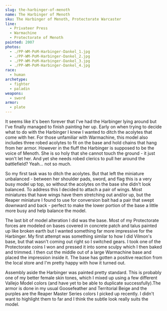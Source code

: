 ```yaml
---
slug: the-harbinger-of-menoth
name: The Harbinger of Menoth
sku: The Harbinger of Menoth, Protectorate Warcaster
line:
  - Privateer Press
  - Warmachine
  - Protectorate of Menoth
painted: 2007
photos:
  - ./PP-WM-PoM-Harbinger-Dankel_1.jpg
  - ./PP-WM-PoM-Harbinger-Dankel_2.jpg
  - ./PP-WM-PoM-Harbinger-Dankel_3.jpg
  - ./PP-WM-PoM-Harbinger-Dankel_4.jpg
race:
  - human
archetype:
  - fighter
  - paladin
weapons:
  - sword
armor:
  - plate
---
```


It seems like it's been forever that I've had the Harbinger lying around but I've finally managed to finish painting her up. Early on when trying to decide what to do with the Harbinger I knew I wanted to ditch the acolytes that come with her. For those unfamiliar with Warmachine, this model also includes three robed acolytes to fit on the base and hold chains that hang from her armor. However in the fluff the Harbinger is supposed to be the voice of Menoth. She is so holy that she cannot touch the ground - it just won't let her. And yet she needs robed clerics to pull her around the battlefield? Yeah... not so much.

So my first task was to ditch the acolytes. But that left the miniature unbalanced - between her shoulder pads, sword, and flag this is a very busy model up top, so without the acolytes on the base she didn't look balanced. To address this I decided to attach a pair of wings. Most miniatures that have wings have them stretching out and/or up, but the Reaper miniature I found to use for conversion bait had a pair that swept downward and back - perfect to make the lower portion of the base a little more busy and help balance the model.

The last bit of model alteration I did was the base. Most of my Protectorate forces are modeled on bases covered in concrete patch and talus painted up like broken earth but I wanted something far more impressive for the Harbinger. My first attempt was something similar to how I did Vilmon's base, but that wasn't coming out right so I switched gears. I took one of the Protectorate coins I won and pressed it into some sculpy which I then baked and trimmed. I then cut the middle out of a large Warmachine base and placed the impression inside it. The base has gotten a positive reaction from the local store and I'm pretty happy with how it turned out.

Assembly aside the Harbinger was painted pretty standard. This is probably one of my better female skin tones, which I mixed up using a few different Vallejo Model colors (and have yet to be able to duplicate successfully).The armor is done in my usual Goosefeather and Territorial Beige and the purples are the Reaper Master Series colors I picked up recently. I didn't want to highlight them to far and I think the subtle look really suits the model.
